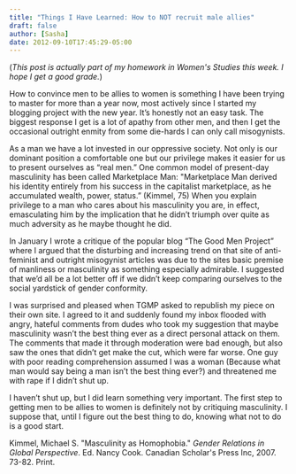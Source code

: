 ```yaml
---
title: "Things I Have Learned: How to NOT recruit male allies"
draft: false
author: [Sasha]
date: 2012-09-10T17:45:29-05:00
---
```


(_This post is actually part of my homework in Women's Studies this week. I hope I get a good grade._)

How to convince men to be allies to women is something I have been trying to master for more than a year now, most actively since I started my blogging project with the new year. It’s honestly not an easy task. The biggest response I get is a lot of apathy from other men, and then I get the occasional outright enmity from some die-hards I can only call misogynists.

As a man we have a lot invested in our oppressive society. Not only is our dominant position a comfortable one but our privilege makes it easier for us to present ourselves as “real men.”  One common model of present-day masculinity has been called Marketplace Man:  "Marketplace Man derived his identity entirely from his success in the capitalist marketplace, as he accumulated wealth, power, status.” (Kimmel, 75) When you explain privilege to a man who cares about his masculinity you are, in effect, emasculating him by the implication that he didn’t triumph over quite as much adversity as he maybe thought he did.

In January I wrote a critique of the popular blog “The Good Men Project” where I argued that the disturbing and increasing trend on that site of anti-feminist and outright misogynist articles was due to the sites basic premise of manliness or masculinity as something especially admirable. I suggested that we’d all be a lot better off if we didn’t keep comparing ourselves to the social yardstick of gender conformity.

I was surprised and pleased when TGMP asked to republish my piece on their own site. I agreed to it and suddenly found my inbox flooded with angry, hateful comments from dudes who took my suggestion that maybe masculinity wasn’t the best thing ever as a direct personal attack on them. The comments that made it through moderation were bad enough, but also saw the ones that didn’t get make the cut, which were far worse. One guy with poor reading comprehension assumed I was a woman (Because what man would say being a man isn’t the best thing ever?) and threatened me with rape if I didn’t shut up.

I haven’t shut up, but I did learn something very important. The first step to getting men to be allies to women is definitely not by critiquing masculinity. I suppose that, until I figure out the best thing to do, knowing what not to do is a good start.

Kimmel, Michael S. "Masculinity as Homophobia." _Gender Relations in Global Perspective_. Ed. Nancy Cook. Canadian Scholar's Press Inc, 2007. 73-82. Print.
